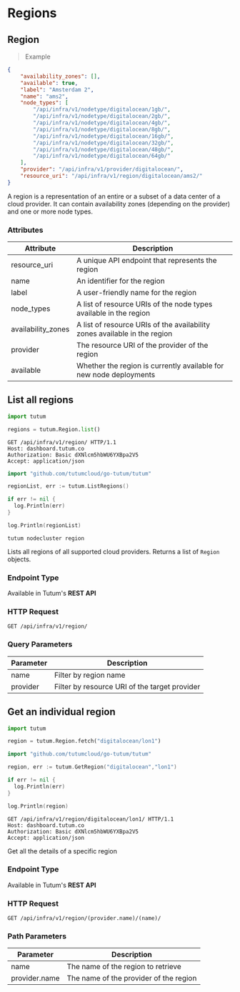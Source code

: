 # Regions

## Region

> Example

```json
{
    "availability_zones": [],
    "available": true,
    "label": "Amsterdam 2",
    "name": "ams2",
    "node_types": [
        "/api/infra/v1/nodetype/digitalocean/1gb/",
        "/api/infra/v1/nodetype/digitalocean/2gb/",
        "/api/infra/v1/nodetype/digitalocean/4gb/",
        "/api/infra/v1/nodetype/digitalocean/8gb/",
        "/api/infra/v1/nodetype/digitalocean/16gb/",
        "/api/infra/v1/nodetype/digitalocean/32gb/",
        "/api/infra/v1/nodetype/digitalocean/48gb/",
        "/api/infra/v1/nodetype/digitalocean/64gb/"
    ],
    "provider": "/api/infra/v1/provider/digitalocean/",
    "resource_uri": "/api/infra/v1/region/digitalocean/ams2/"
}
```

A region is a representation of an entire or a subset of a data center of a cloud provider. It can contain availability zones (depending on the provider) and one or more node types.


### Attributes

Attribute | Description
--------- | -----------
resource_uri | A unique API endpoint that represents the region
name | An identifier for the region
label | A user-friendly name for the region
node_types | A list of resource URIs of the node types available in the region
availability_zones | A list of resource URIs of the availability zones available in the region
provider | The resource URI of the provider of the region
available | Whether the region is currently available for new node deployments


## List all regions

```python
import tutum

regions = tutum.Region.list()
```

```http
GET /api/infra/v1/region/ HTTP/1.1
Host: dashboard.tutum.co
Authorization: Basic dXNlcm5hbWU6YXBpa2V5
Accept: application/json
```

```go
import "github.com/tutumcloud/go-tutum/tutum"

regionList, err := tutum.ListRegions()

if err != nil {
  log.Println(err)
}

log.Println(regionList)
```

```shell
tutum nodecluster region
```

Lists all regions of all supported cloud providers. Returns a list of `Region` objects.

### Endpoint Type

Available in Tutum's **REST API**

### HTTP Request

`GET /api/infra/v1/region/`

### Query Parameters

Parameter | Description
--------- | -----------
name | Filter by region name
provider | Filter by resource URI of the target provider



## Get an individual region

```python
import tutum

region = tutum.Region.fetch("digitalocean/lon1")
```

```go
import "github.com/tutumcloud/go-tutum/tutum"

region, err := tutum.GetRegion("digitalocean","lon1")

if err != nil {
  log.Println(err)
}

log.Println(region)
```

```http
GET /api/infra/v1/region/digitalocean/lon1/ HTTP/1.1
Host: dashboard.tutum.co
Authorization: Basic dXNlcm5hbWU6YXBpa2V5
Accept: application/json
```


Get all the details of a specific region

### Endpoint Type

Available in Tutum's **REST API**

### HTTP Request

`GET /api/infra/v1/region/(provider.name)/(name)/`

### Path Parameters

Parameter | Description
--------- | -----------
name | The name of the region to retrieve
provider.name | The name of the provider of the region

